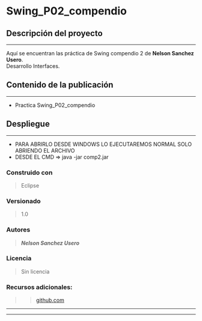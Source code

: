 # Swing_P02_compendio

## Descripción del proyecto
___

Aquí se encuentran las práctica de Swing compendio 2 de **Nelson Sanchez Usero**.  
Desarrollo Interfaces.

## Contenido de la publicación
___


* Practica Swing_P02_compendio



## Despliegue
___

* PARA ABRIRLO DESDE WINDOWS LO EJECUTAREMOS NORMAL SOLO ABRIENDO EL ARCHIVO
* DESDE EL CMD => java -jar comp2.jar

### Construido con

>Eclipse

### Versionado

>1.0

### Autores

>***Nelson Sanchez Usero***

### Licencia
>Sin licencia
### Recursos adicionales:
>> [github.com](https://github.com/)
___
___
